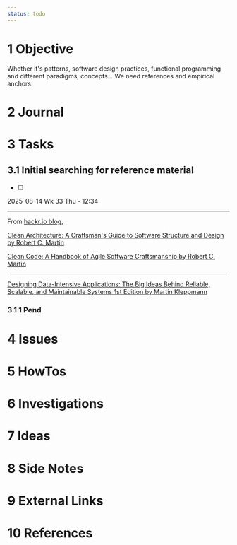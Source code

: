 ```yaml
---
status: todo
---
```

# 1 Objective

Whether it's patterns, software design practices, functional programming and different paradigms, concepts... We need references and empirical anchors.

# 2 Journal

# 3 Tasks

## 3.1 Initial searching for reference material

- [ ] 

2025-08-14 Wk 33 Thu - 12:34

---

From [hackr.io blog](https://hackr.io/blog/software-engineering-books), 

[Clean Architecture: A Craftsman's Guide to Software Structure and Design by Robert C. Martin](https://www.amazon.com/Clean-Architecture-Craftsmans-Software-Structure/dp/0134494164/)

[Clean Code: A Handbook of Agile Software Craftsmanship by Robert C. Martin](https://www.amazon.com/Clean-Code-Handbook-Software-Craftsmanship/dp/0132350882)

---

[Designing Data-Intensive Applications: The Big Ideas Behind Reliable, Scalable, and Maintainable Systems 1st Edition by Martin Kleppmann](https://www.amazon.com/Designing-Data-Intensive-Applications-Reliable-Maintainable/dp/1449373321/143-2435060-4595140)

### 3.1.1 Pend

# 4 Issues

# 5 HowTos

# 6 Investigations

# 7 Ideas

# 8 Side Notes
# 9 External Links

# 10 References